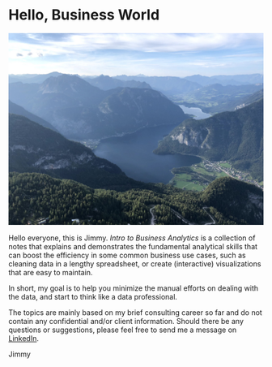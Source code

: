 # Hello, Business World

![](.gitbook/assets/athallstatt.jpg)

Hello everyone, this is Jimmy. _Intro to Business Analytics_ is a collection of notes that explains and demonstrates the fundamental analytical skills that can boost the efficiency in some common business use cases, such as cleaning data in a lengthy spreadsheet, or create \(interactive\) visualizations that are easy to maintain.

In short, my goal is to help you minimize the manual efforts on dealing with the data, and start to think like a data professional. 

The topics are mainly based on my brief consulting career so far and do not contain any confidential and/or client information. Should there be any questions or suggestions, please feel free to send me a message on [LinkedIn](https://www.linkedin.com/in/imjmln/).

Jimmy

